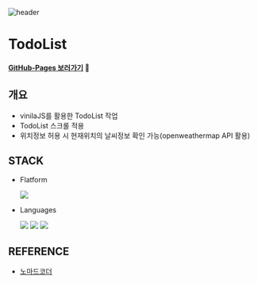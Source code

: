 ![header](https://capsule-render.vercel.app/api?type=waving&color=auto&height=200&section=header&text=Seol's%20GitHub&fontSize=70)

# TodoList
#### [GitHub-Pages 보러가기](https://yj-seol.github.io/VanilaJS/) 🔗



## 개요 

-   vinilaJS를 활용한 TodoList 작업
-   TodoList 스크롤 적용
- 위치정보 허용 시 현재위치의 날씨정보 확인 가능(openweathermap API 활용)


## STACK 

-   Flatform

    <img src="https://img.shields.io/badge/VSCode-007ACC?style=flat-square&logo=VisualStudioCode&logoColor=white"/>

-   Languages

    <img src="https://img.shields.io/badge/HTML5-E34F26?style=flat-square&logo=HTML5&logoColor=white"/> <img src="https://img.shields.io/badge/CSS3-1572B6?style=flat-square&logo=CSS3&logoColor=white"/> <img src="https://img.shields.io/badge/JavaScript-F7DF1E?style=flat-square&logo=JavaScript&logoColor=white"/>



## REFERENCE 

-   <a href='https://nomadcoders.co/javascript-for-beginners/lobby'>노마드코더</a>
